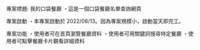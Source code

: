 專案標題: 我的口袋餐廳
・這是一個口袋餐廳名單查詢網頁

專案啟動
・本專案啟動於 2022/06/13。因為專案規模小，啟動當天即完工。

專案功能
・使用者可在首頁瀏覽餐廳資料
・使用者可用關鍵詞搜尋特定餐廳
・使用者可點擊餐廳卡片觀看詳細資料
